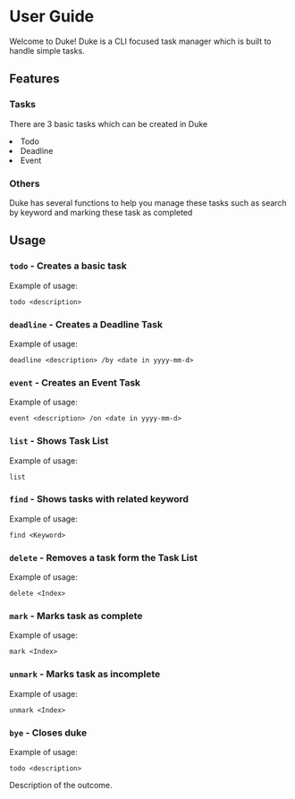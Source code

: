 # User Guide

Welcome to Duke! Duke is a CLI focused task manager which is built to handle simple tasks. 
## Features 

### Tasks 
There are 3 basic tasks which can be created in Duke 

<li> Todo </li>
<li> Deadline </li>
<li> Event </li>

### Others 

Duke has several functions to help you manage these tasks such as search by keyword and marking these task as completed

## Usage

### `todo` - Creates a basic task

Example of usage: 

`todo <description>`


### `deadline` - Creates a Deadline Task

Example of usage:

`deadline <description> /by <date in yyyy-mm-d> `


### `event` -  Creates an Event Task

Example of usage:

`event <description> /on <date in yyyy-mm-d>`



### `list` -  Shows Task List

Example of usage:

`list`




### `find` - Shows tasks with related keyword

Example of usage:

`find <Keyword>`



### `delete` - Removes a task form the Task List

Example of usage:

`delete <Index>`




### `mark` -  Marks task as complete

Example of usage:

`mark <Index>`

### `unmark` -  Marks task as incomplete

Example of usage:

`unmark <Index>`


### `bye` - Closes duke

Example of usage:

`todo <description>`

Description of the outcome.






